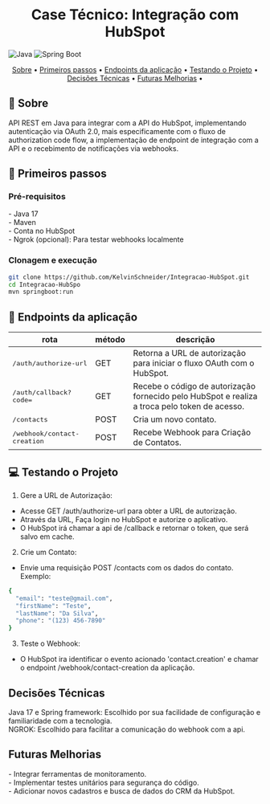 [JAVA]: https://img.shields.io/badge/java-007396?style=for-the-badge&logo=java&logoColor=white
[SPRINGBOOT]: https://img.shields.io/badge/spring%20boot-6DB33F?style=for-the-badge&logo=spring&logoColor=white

<h1 align="center" style="font-weight: bold;">Case Técnico: Integração com HubSpot</h1>

![Java][JAVA]
![Spring Boot][SPRINGBOOT]

<p align="center">
 <a href="#about">Sobre</a> • 
 <a href="#started">Primeiros passos</a> • 
 <a href="#routes">Endpoints da aplicação</a> • 
 <a href="#routes">Testando o Projeto</a> •
  <a href="#decisions">Decisões Técnicas</a> •
  <a href="#future">Futuras Melhorias</a> •
</p>

<h2 id="about">📌 Sobre</h2>
API REST em Java para integrar com a API do HubSpot, implementando autenticação via OAuth 2.0, mais especificamente com o fluxo de authorization code flow, a implementação de endpoint de integração com a API e o recebimento de notificações via webhooks.

<h2 id="started">🚀 Primeiros passos</h2>
<h3>Pré-requisitos</h3>
- Java 17 <br>
- Maven <br>
- Conta no HubSpot <br>
- Ngrok (opcional): Para testar webhooks localmente <br>

<h3>Clonagem e execução</h3>

```bash
git clone https://github.com/KelvinSchneider/Integracao-HubSpot.git
cd Integracao-HubSpo
mvn springboot:run
```

<h2 id="routes">📍 Endpoints da aplicação</h2>

| rota                 | método | descrição                                          
|----------------------|--------|--------------------------------------------
| <kbd>/auth/authorize-url</kbd>     | GET | Retorna a URL de autorização para iniciar o fluxo OAuth com o HubSpot. 
| <kbd>/auth/callback?code=</kbd>     | GET | Recebe o código de autorização fornecido pelo HubSpot e realiza a troca pelo token de acesso.
| <kbd>/contacts</kbd>               | POST | Cria um novo contato.
| <kbd>/webhook/contact-creation</kbd>                   | POST | Recebe Webhook para Criação de Contatos.

<h2 id="test">💻 Testando o Projeto</h2>

1. Gere a URL de Autorização: <br>
  - Acesse GET /auth/authorize-url para obter a URL de autorização. <br>
  - Através da URL, Faça login no HubSpot e autorize o aplicativo. <br>
  - O HubSpot irá chamar a api de /callback e retornar o token, que será salvo em cache.

2. Crie um Contato: <br>
  - Envie uma requisição POST /contacts com os dados do contato. Exemplo:
```bash
{
  "email": "teste@gmail.com",
  "firstName": "Teste",
  "lastName": "Da Silva",
  "phone": "(123) 456-7890"
}
```

3. Teste o Webhook:
  - O HubSpot ira identificar o evento acionado 'contact.creation' e chamar o endpoint /webhook/contact-creation da aplicação.

<h2 id="decisions">Decisões Técnicas</h2>

Java 17 e Spring framework: Escolhido por sua facilidade de configuração e familiaridade com a tecnologia. <br>
NGROK: Escolhido para facilitar a comunicação do webhook com a api. <br>

<h2 id="future">Futuras Melhorias</h2>
- Integrar ferramentas de monitoramento. <br>
- Implementar testes unitários para segurança do código. <br>
- Adicionar novos cadastros e busca de dados do CRM da HubSpot.


